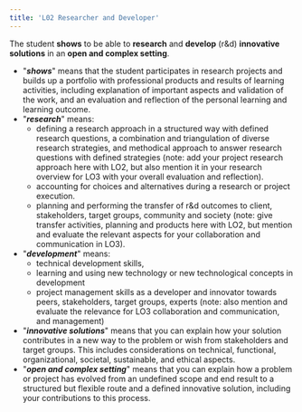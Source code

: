 ```yaml
---
title: 'L02 Researcher and Developer'
---
```


The student **shows** to be able to **research** and **develop** (r&d) **innovative solutions** in an **open and complex setting**.

- "**_shows_**" means that the student participates in research projects and builds up a portfolio with professional products and results of learning activities, including explanation of important aspects and validation of the work, and an evaluation and reflection of the personal learning and learning outcome.
- "**_research_**" means:
  - defining a research approach in a structured way with defined research questions, a combination and triangulation of diverse research strategies, and methodical approach to answer research questions with defined strategies (note: add your project research approach here with LO2, but also mention it in your research overview for LO3 with your overall evaluation and reflection).
  - accounting for choices and alternatives during a research or project execution.
  - planning and performing the transfer of r&d outcomes to client, stakeholders, target groups, community and society (note: give transfer activities, planning and products here with LO2, but mention and evaluate the relevant aspects for your collaboration and communication in LO3).
- "**_development_**" means:
  - technical development skills,
  - learning and using new technology or new technological concepts in development
  - project management skills as a developer and innovator towards peers, stakeholders, target groups, experts (note: also mention and evaluate the relevance for LO3 collaboration and communication, and management)
- "**_innovative solutions_**" means that you can explain how your solution contributes in a new way to the problem or wish from stakeholders and target groups. This includes considerations on technical, functional, organizational, societal, sustainable, and ethical aspects.
- "**_open and complex setting_**" means that you can explain how a problem or project has evolved from an undefined scope and end result to a structured but flexible route and a defined innovative solution, including your contributions to this process.
